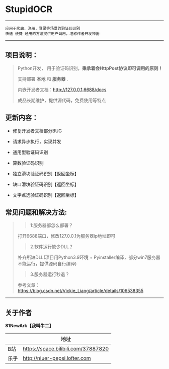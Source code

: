 # StupidOCR 
_________________
```
应用于爬虫，注册，登录等场景的验证码识别
快速 便捷 通用的方法提供用户调用，堪称作者开发神器
```


_________________
## 项目说明：

>Python开发， 用于验证码识别，<strong>秉承着会HttpPost协议即可调用的原则！</strong>
> 
>支持部署 <strong>本地</strong> 和 <strong>服务器</strong> .
> 
> 内嵌开发者文档：http://127.0.0.1:6688/docs
> 
>成品长期维护，提供源代码，免费使用等特点

## 更新内容：
* 修复开发者文档部分BUG


* 请求异步执行，实现并发


* 通用型验证码识别


* 算数验证码识别


* 独立滑块验证码识别【返回坐标】


* 缺口滑块验证码识别【返回坐标】


* 文字点选验证码识别【返回坐标】

 
## 常见问题和解决方法:
> 
>>1:服务器部怎么部署？
> 
>打开6688端口，修改127.0.0.1为服务器ip地址即可
>
>>2.软件运行缺少DLL？
> 
> 补齐所缺DLL(项目用Python3.9环境 + Pyinstaller编译，部分win7服务器不能运行，提供源码自行编译)
>
>>3.服务器运行秒退？
> 
> 参考文章：https://blog.csdn.net/Vickie_Liang/article/details/106538355
_________________




## 关于作者
**81NewArk【我叫牛二】**

|     | 地址  |
|  ----  | ----  |
| B站  | https://space.bilibili.com/37887820 |
| 乐乎  | http://niuer-pepsi.lofter.com |
